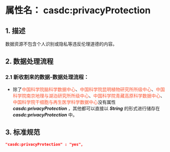 # 属性名： casdc:privacyProtection

## 1. 描述
数据资源不包含个人识别或隐私等违反伦理道德的内容。

## 2. 数据处理流程
### 2.1 新收割来的数据-数据处理流程：
  *  除了<font color="#fc5531">中国科学院脑科学数据中心</font>、<font color="#fc5531">中国科学院昆明植物研究所所级中心</font>、<font color="#fc5531">中国科学院南京地理与湖泊研究所所级中心</font>、<font color="#fc5531">中国科学院青藏高原科学数据中心</font>、<font color="#fc5531">中国科学院干细胞与再生医学科学数据中心</font>没有属性 ___casdc:privacyProtection___ ，其他都可以直接以 ___String___ 的形式进行储存在 ___casdc:privacyProtection___ 中。



## 3. 标准规范
```json
"casdc:privacyProtection" : "yes",
``` 